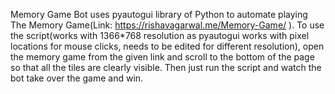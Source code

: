 Memory Game Bot uses pyautogui library of Python to automate playing The Memory Game(Link: https://rishavagarwal.me/Memory-Game/ ).
To use the script(works with 1366*768 resolution as pyautogui works with pixel locations for mouse clicks, needs to be edited for different resolution), open the memory game from the given link and scroll to the bottom of the page so that all the tiles are clearly visible. Then just run the script and watch the bot take over the game and win.